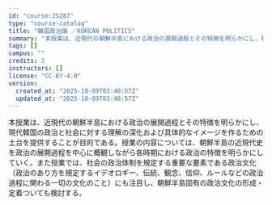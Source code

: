 ```yaml
---
id: "course:25287"
type: "course-catalog"
title: "韓国政治論 ／KOREAN POLITICS"
summary: "本授業は、近現代の朝鮮半島における政治の展開過程とその特徴を明らかにし、現代韓国の政治と社会に対する理解の深化および具体的なイメージを作るための土台を提供することが目的である。授業の内容については、朝鮮半島の近現代史を政治の展開過程を中心に…"
tags: []
campus: ""
credits: 2
instructors: []
license: "CC-BY-4.0"
version:
  created_at: "2025-10-09T03:48:57Z"
  updated_at: "2025-10-09T03:48:57Z"
---
```

本授業は、近現代の朝鮮半島における政治の展開過程とその特徴を明らかにし、現代韓国の政治と社会に対する理解の深化および具体的なイメージを作るための土台を提供することが目的である。授業の内容については、朝鮮半島の近現代史を政治の展開過程を中心に概観しながら各時期における政治の特徴を明らかにしていく。また授業では、社会の政治体制を規定する重要な要素である政治文化（政治のあり方を規定するイデオロギー、伝統、観念、信仰、ルールなどの政治過程に関わる一切の文化のこと）にも注目し、朝鮮半島固有の政治文化の形成・定着ついても検討する。
